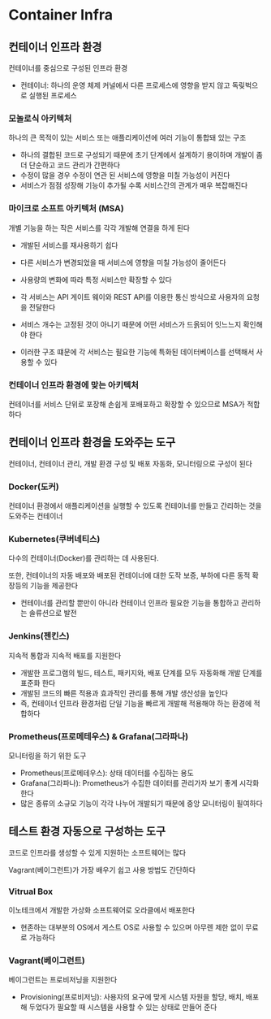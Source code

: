 # Container Infra

## 컨테이너 인프라 환경

컨테이너를 중심으로 구성된 인프라 환경

- 컨테이너: 하나의 운영 체제 커널에서 다른 프로세스에 영향을 받지 않고 독맂벅으로 실행된 프로세스

### 모놀로식 아키텍처

하나의 큰 목적이 있는 서비스 또는 애플리케이션에 여러 기능이 통합돼 있는 구조

- 하나의 결합된 코드로 구성되기 때문에 초기 단계에서 설계하기 용이하며 개발이 좀 더 단순하고 코드 관리가 간편하다
- 수정이 많을 경우 수정이 연관 된 서비스에 영향을 미칠 가능성이 커진다
- 서비스가 점점 성장해 기능이 추가될 수록 서비스간의 관계가 매우 복잡해진다

### 마이크로 소프트 아키텍처 (MSA)

개별 기능을 하는 작은 서비스를 각각 개발해 연결을 하게 된다

- 개발된 서비스를 재사용하기 쉽다
- 다른 서비스가 변경되었을 때 서비스에 영향을 미칠 가능성이 줄어든다
- 사용량의 변화에 따라 특정 서비스만 확장할 수 있다
- 각 서비스는 API 게이트 웨이와 REST API를 이용한 통신 방식으로 사용자의 요청을 전달한다
- 서비스 개수는 고정된 것이 아니기 때문에 어떤 서비스가 드옭되어 잇느느지 확인해야 한다

- 이러한 구조 떄문에 각 서비스는 필요한 기능에 특화된 데이터베이스를 선택해서 사용할 수 있다

### 컨테이너 인프라 환경에 맞는 아키텍처

컨테이너를 서비스 단위로 포장해 손쉽게 포배포하고 확장할 수 있으므로 MSA가 적합하다

## 컨테이너 인프라 환경을 도와주는 도구

컨테이너, 컨테이너 관리, 개발 환경 구성 및 배포 자동화, 모니터링으로 구성이 된다

### Docker(도커)

컨테이너 환경에서 애플리케이션을 실행할 수 있도록 컨테이너를 만들고 간리하는 것을 도와주는 컨테이너

### Kubernetes(쿠버네티스)

다수의 컨테이너(Docker)를 관리하는 데 사용된다.

또한, 컨테이너의 자동 배포와 배포된 컨테이너에 대한 도작 보증, 부하에 다른 동적 확장등의 기능을 제공한다

- 컨테이너를 관리할 뿐만이 아니라 컨테이너 인프라 필요한 기능을 통합하고 관리하는 솔류션으로 발전

### Jenkins(젠킨스)

지속적 통합과 지속적 배포를 지원한다

- 개발한 프로그램의 빌드, 테스트, 패키지와, 배포 단계를 모두 자동화해 개발 단계를 표준화 한다
- 개발된 코드의 빠른 적용과 효과적인 관리를 통해 개발 생산성을 높인다
- 즉, 컨테이너 인프라 환경처럼 단일 기능을 빠르게 개발해 적용해야 하는 환경에 적합하다

### Prometheus(프로메테우스) & Grafana(그라파나)

모니터링을 하기 위한 도구

- Prometheus(프로메테우스): 상태 데이터를 수집하는 용도
- Grafana(그라파나): Prometheus가 수집한 데이터를 관리가자 보기 좋게 시각화 한다
- 많은 종류의 소규모 기능이 각각 나누어 개발되기 때문에 중앙 모니터링이 필여하다

## 테스트 환경 자동으로 구성하는 도구

코드로 인프라를 생성할 수 있게 지원하는 소프트웨어는 많다

Vagrant(베이그런트)가 가장 배우기 쉽고 사용 방법도 간단하다

### Vitrual Box

이노테크에서 개발한 가상화 소프트웨어로 오라클에서 배포한다

- 현존하는 대부분의 OS에서 게스트 OS로 사용할 수 있으며 아무렌 제한 없이 무료로 가능하다

### Vagrant(베이그런트)

베이그런트는 프로비저닝을 지원한다

- Provisioning(프로비저닝): 사용자의 요구에 맞게 시스템 자원을 할당, 배치, 배포해 두었다가 필요할 때 시스템을 사용할 수 있는 상태로 만들어 준다
